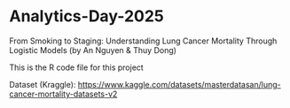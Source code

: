 # Analytics-Day-2025
From Smoking to Staging: Understanding Lung Cancer Mortality Through Logistic Models (by An Nguyen &amp; Thuy Dong)

This is the R code file for this project

Dataset (Kraggle): https://www.kaggle.com/datasets/masterdatasan/lung-cancer-mortality-datasets-v2
